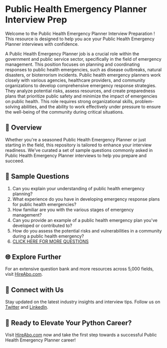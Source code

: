 # Public Health Emergency Planner Interview Prep

Welcome to the Public Health Emergency Planner Interview Preparation ! This resource is designed to help you ace your Public Health Emergency Planner interviews with confidence.

A Public Health Emergency Planner job is a crucial role within the government and public service sector, specifically in the field of emergency management. This position focuses on planning and coordinating responses to public health emergencies, such as disease outbreaks, natural disasters, or bioterrorism incidents. Public health emergency planners work closely with various agencies, healthcare providers, and community organizations to develop comprehensive emergency response strategies. They analyze potential risks, assess resources, and create preparedness plans that prioritize public safety and minimize the impact of emergencies on public health. This role requires strong organizational skills, problem-solving abilities, and the ability to work effectively under pressure to ensure the well-being of the community during critical situations.

## 🚀 Overview

Whether you're a seasoned Public Health Emergency Planner or just starting in the field, this repository is tailored to enhance your interview readiness. We've curated a set of sample questions commonly asked in Public Health Emergency Planner interviews to help you prepare and succeed.

## 📝 Sample Questions

1. Can you explain your understanding of public health emergency planning?
2. What experience do you have in developing emergency response plans for public health emergencies?
3. How familiar are you with the various stages of emergency management?
4. Can you provide an example of a public health emergency plan you've developed or contributed to?
5. How do you assess the potential risks and vulnerabilities in a community during a public health emergency?
6. [CLICK HERE FOR MORE QUESTIONS](https://hireabo.com/job/17_4_12/Public%20Health%20Emergency%20Planner)

## 🌐 Explore Further

For an extensive question bank and more resources across 5,000 fields, visit [HireAbo.com](https://www.hireabo.com).

## 📱 Connect with Us

Stay updated on the latest industry insights and interview tips. Follow us on [Twitter](https://twitter.com/hireabo) and [LinkedIn](https://www.linkedin.com/in/hire-abo-3609972a8/).

## 🚀 Ready to Elevate Your Python Career?

Visit [HireAbo.com](https://www.hireabo.com) now and take the first step towards a successful Public Health Emergency Planner career!